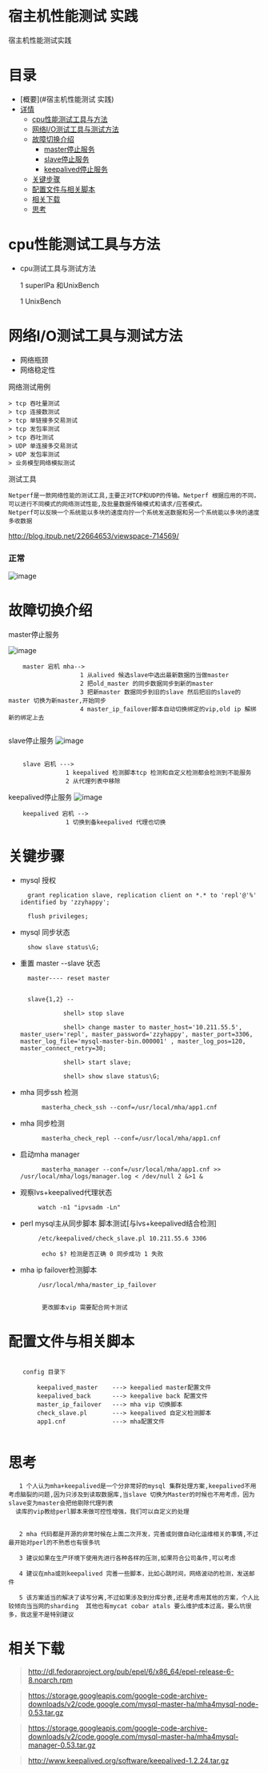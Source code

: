 宿主机性能测试 实践
=================

宿主机性能测试实践


目录
=================

* [概要](#宿主机性能测试 实践)
* [详情](#详情)
	* [cpu性能测试工具与方法](#cpu性能测试工具与方法)
	* [网络I/O测试工具与测试方法](#网络I/O测试工具与测试方法)
	* [故障切换介绍](#故障切换介绍)
		* [master停止服务](#master停止服务)
		* [slave停止服务](#master停止服务)
		* [keepalived停止服务](#keepalived停止服务)
	* [关键步骤](#关键步骤)
	* [配置文件与相关脚本](#配置文件与相关脚本)
	* [相关下载](#相关下载)
	* [思考](#思考)


cpu性能测试工具与方法
=================

* cpu测试工具与测试方法

	1 superIPa 和UnixBench
	
	1 UnixBench
	
	


	

网络I/O测试工具与测试方法
=================


* 网络瓶颈
* 网络稳定性


网络测试用例
	
	> tcp 吞吐量测试
	> tcp 连接数测试
	> tcp 单链接多交易测试
	> tcp 发包率测试
	> tcp 吞吐测试
	> UDP 单连接多交易测试
	> UDP 发包率测试
	> 业务模型网络模拟测试
	

 测试工具
 
 	Netperf是一款网络性能的测试工具,主要正对TCP和UDP的传输。Netperf 根据应用的不同，可以进行不同模式的网络测试性能,及批量数据传输模式和请求/应答模式。
 	Netperf可以反映一个系统能以多块的速度向拧一个系统发送数据和另一个系统能以多块的速度多收数据	

	
http://blog.itpub.net/22664653/viewspace-714569/




### 正常

![image](https://github.com/kobehaha/B2B-Bussiness-System-plugin/blob/master/image/normal.png)



故障切换介绍
=================

master停止服务

![image](https://github.com/kobehaha/B2B-Bussiness-System-plugin/blob/master/image/master_down.png)

```
    master 宕机 mha-->
                    1 从alived 候选slave中选出最新数据的当做master
                    2 把old_master 的同步数据同步到新的master
                    3 把新master 数据同步到旧的slave 然后把旧的slave的master 切换为新master,开始同步
                    4 master_ip_failover脚本自动切换绑定的vip,old ip 解绑 新的绑定上去


```


slave停止服务
![image](https://github.com/kobehaha/B2B-Bussiness-System-plugin/blob/master/image/slave_down.png)

```

    slave 宕机 --->
                1 keepalived 检测脚本tcp 检测和自定义检测都会检测到不能服务
                2 从代理列表中移除
```
keepalived停止服务
![image](https://github.com/kobehaha/B2B-Bussiness-System-plugin/blob/master/image/keepalived_down.png)

```
    keepalived 宕机 -->
                1 切换到备keepalived 代理也切换
```


关键步骤
=================

* mysql 授权

		grant replication slave, replication client on *.* to 'repl'@'%' identified by 'zzyhappy';

		flush privileges;


* mysql 同步状态

		show slave status\G;

* 重置 master --slave 状态


		master---- reset master


		slave{1,2} --

				  shell> stop slave

				  shell> change master to master_host='10.211.55.5', master_user='repl', master_password='zzyhappy', master_port=3306, master_log_file='mysql-master-bin.000001' , master_log_pos=120, master_connect_retry=30;

				  shell> start slave;

				  shell> show slave status\G;

* mha 同步ssh 检测

 			masterha_check_ssh --conf=/usr/local/mha/app1.cnf

* mha 同步检测

 			masterha_check_repl --conf=/usr/local/mha/app1.cnf


* 启动mha manager

            masterha_manager --conf=/usr/local/mha/app1.cnf >> /usr/local/mha/logs/manager.log < /dev/null 2 &>1 &


 * 观察lvs+keepalived代理状态

			watch -n1 "ipvsadm -Ln"

 * perl mysql主从同步脚本 脚本测试[与lvs+keepalived结合检测]

 			/etc/keepalived/check_slave.pl 10.211.55.6 3306

 			 echo $? 检测是否正确 0 同步成功 1 失败


 * mha ip failover检测脚本  

 			/usr/local/mha/master_ip_failover


 			 更改脚本vip 需要配合网卡测试			



配置文件与相关脚本
=================

```

    config 目录下

        keepalived_master    ---> keepalied master配置文件
        keepalived_back      ---> keepalive back 配置文件
        master_ip_failover   ---> mha vip 切换脚本
        check_slave.pl       ---> keepalived 自定义检测脚本
        app1.cnf             ---> mha配置文件


```


思考
=================

```
   1 个人认为mha+keepalived是一个分非常好的mysql 集群处理方案,keepalived不用考虑脑裂的问题,因为只涉及到读取数据库,当slave 切换为Master的时候也不用考虑，因为slave变为master会把他剔除代理列表
  读库的vip教给perl脚本来做可控性增强，我们可以自定义的处理


   2 mha 代码都是开源的非常时候在上面二次开发，完善或则做自动化运维相关的事情,不过最开始对perl的不熟悉也有很多坑

   3 建议如果在生产环境下使用先进行各种各样的压测,如果符合公司条件,可以考虑

   4 建议在mha或则keepalived 完善一些脚本，比如心跳时间，网络波动的检测，发送邮件

   5 该方案适当的解决了读写分离,不过如果涉及到分库分表,还是考虑用其他的方案，个人比较倾向当当网的sharding  其他也有mycat cobar atals 要么维护成本过高，要么坑很多，我这里不是特别建议  

```
相关下载
=================

>http://dl.fedoraproject.org/pub/epel/6/x86_64/epel-release-6-8.noarch.rpm

> https://storage.googleapis.com/google-code-archive-downloads/v2/code.google.com/mysql-master-ha/mha4mysql-node-0.53.tar.gz

 > https://storage.googleapis.com/google-code-archive-downloads/v2/code.google.com/mysql-master-ha/mha4mysql-manager-0.53.tar.gz

> http://www.keepalived.org/software/keepalived-1.2.24.tar.gz
